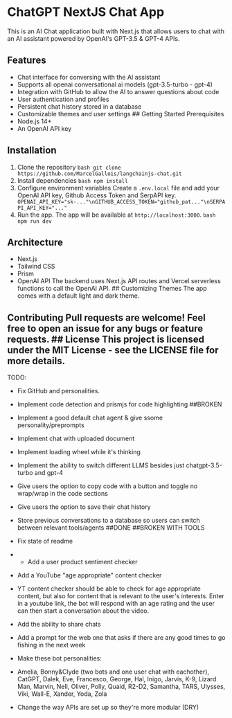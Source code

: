 # ChatGPT NextJS Chat App 
This is an AI Chat application built with Next.js that allows users to chat with an AI assistant powered by OpenAI's GPT-3.5 & GPT-4 APIs. 
## Features 
- Chat interface for conversing with the AI assistant
- Supports all openai conversational ai models (gpt-3.5-turbo - gpt-4)
- Integration with GitHub to allow the AI to answer questions about code
- User authentication and profiles
- Persistent chat history stored in a database
- Customizable themes and user settings ## Getting Started Prerequisites
- Node.js 14+
- An OpenAI API key
## Installation 
1. Clone the repository
   ```bash git clone https://github.com/MarcelGallois/langchainjs-chat.git ```
2. Install dependencies
   ```bash npm install ```
3. Configure environment variables Create a `.env.local` file and add your OpenAI API key, Github Access Token and SerpAPI key.
   ``` OPENAI_API_KEY="sk-..."\nGITHUB_ACCESS_TOKEN="github_pat..."\nSERPAPI_API_KEY="..."```
4. Run the app. The app will be available at `http://localhost:3000`.
   ```bash npm run dev ```
## Architecture 
- Next.js
- Tailwind CSS
- Prism
- OpenAI API
The backend uses Next.js API routes and Vercel serverless functions to call the OpenAI API. ## Customizing Themes The app comes with a default light and dark theme.
## Contributing Pull requests are welcome! Feel free to open an issue for any bugs or feature requests. ## License This project is licensed under the MIT License - see the LICENSE file for more details. 
TODO: 
- Fix GitHub and personalities.
- Implement code detection and prismjs for code highlighting ##BROKEN
- Implement a good default chat agent & give ssome personality/preprompts
- Implement chat with uploaded document
- Implement loading wheel while it's thinking
- Implement the ability to switch different LLMS besides just chatgpt-3.5-turbo and gpt-4
- Give users the option to copy code with a button and toggle no wrap/wrap in the code sections
- Give users the option to save their chat history
- Store previous conversations to a database so users can switch between relevant tools/agents ##DONE ##BROKEN WITH TOOLS
- Fix state of readme
- - Add a user product sentiment checker
- Add a YouTube "age appropriate" content checker
- YT content checker should be able to check for age appropriate content, but also for content that is relevant to the user's interests. Enter in a youtube link, the bot will respond with an age rating and the user can then start a conversation about the video.
- Add the ability to share chats
- Add a prompt for the web one that asks if there are any good times to go fishing in the next week
- Make these bot personalities:
- Amelia, Bonny&Clyde (two bots and one user chat with eachother), CatGPT, Dalek, Eve, Francesco, George, Hal, Inigo, Jarvis, K-9, Lizard Man, Marvin, Nell, Oliver, Polly, Quaid, R2-D2, Samantha, TARS, Ulysses, Viki, Wall-E, Xander, Yoda, Zola

- Change the way APIs are set up so they're more modular (DRY)
